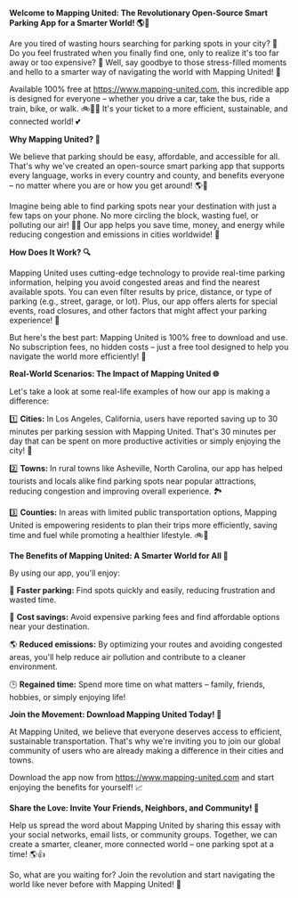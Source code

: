 **Welcome to Mapping United: The Revolutionary Open-Source Smart Parking App for a Smarter World! 🌎🚗**

Are you tired of wasting hours searching for parking spots in your city? 🤯 Do you feel frustrated when you finally find one, only to realize it's too far away or too expensive? 💸 Well, say goodbye to those stress-filled moments and hello to a smarter way of navigating the world with Mapping United! 🌟

Available 100% free at https://www.mapping-united.com, this incredible app is designed for everyone – whether you drive a car, take the bus, ride a train, bike, or walk. 🚲🚌💨 It's your ticket to a more efficient, sustainable, and connected world! 💕

**Why Mapping United? 🤔**

We believe that parking should be easy, affordable, and accessible for all. That's why we've created an open-source smart parking app that supports every language, works in every country and county, and benefits everyone – no matter where you are or how you get around! 🌎👥

Imagine being able to find parking spots near your destination with just a few taps on your phone. No more circling the block, wasting fuel, or polluting our air! 🚗💨 Our app helps you save time, money, and energy while reducing congestion and emissions in cities worldwide! 🌟

**How Does It Work? 🔍**

Mapping United uses cutting-edge technology to provide real-time parking information, helping you avoid congested areas and find the nearest available spots. You can even filter results by price, distance, or type of parking (e.g., street, garage, or lot). Plus, our app offers alerts for special events, road closures, and other factors that might affect your parking experience! 📣

But here's the best part: Mapping United is 100% free to download and use. No subscription fees, no hidden costs – just a free tool designed to help you navigate the world more efficiently! 🙌

**Real-World Scenarios: The Impact of Mapping United 🌐**

Let's take a look at some real-life examples of how our app is making a difference:

1️⃣ **Cities:** In Los Angeles, California, users have reported saving up to 30 minutes per parking session with Mapping United. That's 30 minutes per day that can be spent on more productive activities or simply enjoying the city! 🌴

2️⃣ **Towns:** In rural towns like Asheville, North Carolina, our app has helped tourists and locals alike find parking spots near popular attractions, reducing congestion and improving overall experience. 🏞️

3️⃣ **Counties:** In areas with limited public transportation options, Mapping United is empowering residents to plan their trips more efficiently, saving time and fuel while promoting a healthier lifestyle. 🚲💪

**The Benefits of Mapping United: A Smarter World for All 🌟**

By using our app, you'll enjoy:

🚗 **Faster parking:** Find spots quickly and easily, reducing frustration and wasted time.

💸 **Cost savings:** Avoid expensive parking fees and find affordable options near your destination.

🌎 **Reduced emissions:** By optimizing your routes and avoiding congested areas, you'll help reduce air pollution and contribute to a cleaner environment.

🕒️ **Regained time:** Spend more time on what matters – family, friends, hobbies, or simply enjoying life!

**Join the Movement: Download Mapping United Today! 📱**

At Mapping United, we believe that everyone deserves access to efficient, sustainable transportation. That's why we're inviting you to join our global community of users who are already making a difference in their cities and towns.

Download the app now from https://www.mapping-united.com and start enjoying the benefits for yourself! 📈

**Share the Love: Invite Your Friends, Neighbors, and Community! 👫**

Help us spread the word about Mapping United by sharing this essay with your social networks, email lists, or community groups. Together, we can create a smarter, cleaner, more connected world – one parking spot at a time! 🌎👍

So, what are you waiting for? Join the revolution and start navigating the world like never before with Mapping United! 🚀